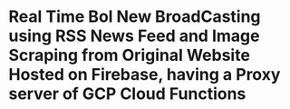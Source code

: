 # Real Time Bol New BroadCasting using RSS News Feed and Image Scraping from Original Website Hosted on Firebase, having a Proxy server of GCP Cloud Functions
